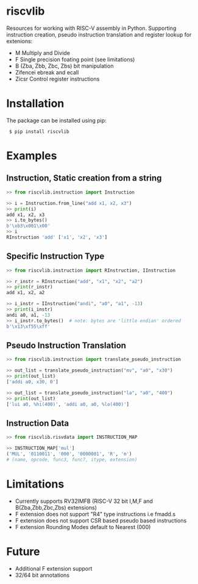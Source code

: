 # riscvlib  
  
Resources for working with RISC-V assembly in Python. 
Supporting instruction creation, pseudo instruction translation and register lookup for extenions: 
- M Multiply and Divide
- F Single precision foating point (see limitations)
- B (Zba, Zbb, Zbc, Zbs) bit manipulation
- Zifencei  ebreak and ecall 
- Zicsr Control register instructions

  
# Installation  
The package can be installed using pip:  
  
	 $ pip install riscvlib  
 
# Examples  
  
## Instruction, Static creation from a string
``` python
>> from riscvlib.instruction import Instruction  

>> i = Instruction.from_line("add x1, x2, x3")  
>> print(i) 
add x1, x2, x3  
>> i.to_bytes() 
b'\xb3\x001\x00'  
>> i  
RInstruction 'add' ['x1', 'x2', 'x3']
```

## Specific Instruction Type
``` python
>> from riscvlib.instruction import RInstruction, IInstruction

>> r_instr = RInstruction("add", "x1", "x2", "a2")
>> print(r_instr)
add x1, x2, a2

>> i_instr = IInstruction("andi", "a0", "a1", -13)
>> print(i_instr)
andi a0, a1, -13
>> i_instr.to_bytes()  # note: bytes are 'little endian' ordered
b'\x13\xf55\xff'
```

## Pseudo Instruction Translation
``` python
>> from riscvlib.instruction import translate_pseudo_instruction

>> out_list = translate_pseudo_instruction("mv", "a0", "x30")
>> print(out_list)
['addi a0, x30, 0']

>> out_list = translate_pseudo_instruction("la", "a0", "400")
>> print(out_list)
['lui a0, %hi(400)', 'addi a0, a0, %lo(400)']
```

## Instruction Data
``` python
>> from riscvlib.risvdata import INSTRUCTION_MAP

>> INSTRUCTION_MAP['mul']
('MUL', '0110011', '000', '0000001', 'R', 'm')
# (name, opcode, func3, func7, itype, extension)
```

# Limitations
 - Currently supports RV32IMFB (RISC-V 32 bit I,M,F and B(Zba,Zbb,Zbc,Zbs) extensions)
 - F extension does not support "R4" type instructions i.e fmadd.s
 - F extension does not support CSR based pseudo based instructions
 - F extension Rounding Modes default to Nearest (000)

# Future
 - Additional F extension support
 - 32/64 bit annotations




